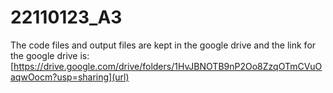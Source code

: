 # 22110123_A3
The code files and output files are kept in the google drive and the link for the google drive is:
[https://drive.google.com/drive/folders/1HvJBNOTB9nP2Oo8ZzqOTmCVuOaqwOocm?usp=sharing](url)
